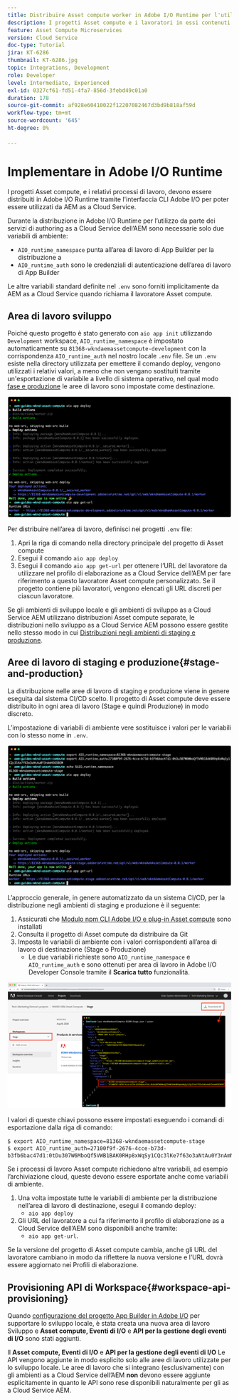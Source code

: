 ```yaml
---
title: Distribuire Asset compute worker in Adobe I/O Runtime per l'utilizzo con AEM as a Cloud Service
description: I progetti Asset compute e i lavoratori in essi contenuti devono essere distribuiti in Adobe I/O Runtime per poter essere utilizzati dagli as a Cloud Service AEM.
feature: Asset Compute Microservices
version: Cloud Service
doc-type: Tutorial
jira: KT-6286
thumbnail: KT-6286.jpg
topic: Integrations, Development
role: Developer
level: Intermediate, Experienced
exl-id: 0327cf61-fd51-4fa7-856d-3febd49c01a0
duration: 178
source-git-commit: af928e60410022f12207082467d3bd9b818af59d
workflow-type: tm+mt
source-wordcount: '645'
ht-degree: 0%

---
```


# Implementare in Adobe I/O Runtime

I progetti Asset compute, e i relativi processi di lavoro, devono essere distribuiti in Adobe I/O Runtime tramite l&#39;interfaccia CLI Adobe I/O per poter essere utilizzati da AEM as a Cloud Service.

Durante la distribuzione in Adobe I/O Runtime per l’utilizzo da parte dei servizi di authoring as a Cloud Service dell’AEM sono necessarie solo due variabili di ambiente:

+ `AIO_runtime_namespace` punta all’area di lavoro di App Builder per la distribuzione a
+ `AIO_runtime_auth` sono le credenziali di autenticazione dell’area di lavoro di App Builder

Le altre variabili standard definite nel `.env` sono forniti implicitamente da AEM as a Cloud Service quando richiama il lavoratore Asset compute.

## Area di lavoro sviluppo

Poiché questo progetto è stato generato con `aio app init` utilizzando `Development` workspace, `AIO_runtime_namespace` è impostato automaticamente su `81368-wkndaemassetcompute-development` con la corrispondenza `AIO_runtime_auth` nel nostro locale `.env` file.  Se un `.env` esiste nella directory utilizzata per emettere il comando deploy, vengono utilizzati i relativi valori, a meno che non vengano sostituiti tramite un&#39;esportazione di variabile a livello di sistema operativo, nel qual modo [fase e produzione](#stage-and-production) le aree di lavoro sono impostate come destinazione.

![distribuzione di app aio tramite variabili .env](./assets/runtime/development__aio.png)

Per distribuire nell’area di lavoro, definisci nei progetti `.env` file:

1. Apri la riga di comando nella directory principale del progetto di Asset compute
1. Esegui il comando `aio app deploy`
1. Esegui il comando `aio app get-url` per ottenere l’URL del lavoratore da utilizzare nel profilo di elaborazione as a Cloud Service dell’AEM per fare riferimento a questo lavoratore Asset compute personalizzato. Se il progetto contiene più lavoratori, vengono elencati gli URL discreti per ciascun lavoratore.

Se gli ambienti di sviluppo locale e gli ambienti di sviluppo as a Cloud Service AEM utilizzano distribuzioni Asset compute separate, le distribuzioni nello sviluppo as a Cloud Service AEM possono essere gestite nello stesso modo in cui [Distribuzioni negli ambienti di staging e produzione](#stage-and-production).

## Aree di lavoro di staging e produzione{#stage-and-production}

La distribuzione nelle aree di lavoro di staging e produzione viene in genere eseguita dal sistema CI/CD scelto. Il progetto di Asset compute deve essere distribuito in ogni area di lavoro (Stage e quindi Produzione) in modo discreto.

L’impostazione di variabili di ambiente vere sostituisce i valori per le variabili con lo stesso nome in `.env`.

![distribuzione di app aio tramite variabili di esportazione](./assets/runtime/stage__export-and-aio.png)

L’approccio generale, in genere automatizzato da un sistema CI/CD, per la distribuzione negli ambienti di staging e produzione è il seguente:

1. Assicurati che [Modulo npm CLI Adobe I/O e plug-in Asset compute](../set-up/development-environment.md#aio) sono installati
1. Consulta il progetto di Asset compute da distribuire da Git
1. Imposta le variabili di ambiente con i valori corrispondenti all’area di lavoro di destinazione (Stage o Produzione)
   + Le due variabili richieste sono `AIO_runtime_namespace` e `AIO_runtime_auth` e sono ottenuti per area di lavoro in Adobe I/O Developer Console tramite il __Scarica tutto__ funzionalità.

![Console Adobe Developer: spazio dei nomi e autenticazione di runtime AIO](./assets/runtime/stage-auth-namespace.png)

I valori di queste chiavi possono essere impostati eseguendo i comandi di esportazione dalla riga di comando:

```
$ export AIO_runtime_namespace=81368-wkndaemassetcompute-stage
$ export AIO_runtime_auth=27100f9f-2676-4cce-b73d-b3fb6bac47d1:0tDu307W6MboQf5VWB1BAK0RHp8xWqSy1CQc3lKe7f63o3aNtAu0Y3nAmN56502W
```

Se i processi di lavoro Asset compute richiedono altre variabili, ad esempio l’archiviazione cloud, queste devono essere esportate anche come variabili di ambiente.

1. Una volta impostate tutte le variabili di ambiente per la distribuzione nell’area di lavoro di destinazione, esegui il comando deploy:
   + `aio app deploy`
1. Gli URL del lavoratore a cui fa riferimento il profilo di elaborazione as a Cloud Service dell’AEM sono disponibili anche tramite:
   + `aio app get-url`.

Se la versione del progetto di Asset compute cambia, anche gli URL del lavoratore cambiano in modo da riflettere la nuova versione e l’URL dovrà essere aggiornato nei Profili di elaborazione.

## Provisioning API di Workspace{#workspace-api-provisioning}

Quando [configurazione del progetto App Builder in Adobe I/O](../set-up/app-builder.md) per supportare lo sviluppo locale, è stata creata una nuova area di lavoro Sviluppo e __Asset compute, Eventi di I/O__ e __API per la gestione degli eventi di I/O__ sono stati aggiunti.

Il __Asset compute, Eventi di I/O__ e __API per la gestione degli eventi di I/O__ Le API vengono aggiunte in modo esplicito solo alle aree di lavoro utilizzate per lo sviluppo locale. Le aree di lavoro che si integrano (esclusivamente) con gli ambienti as a Cloud Service dell’AEM __non__ devono essere aggiunte esplicitamente in quanto le API sono rese disponibili naturalmente per gli as a Cloud Service AEM.

